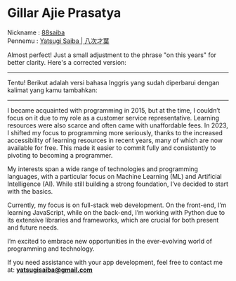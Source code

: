 # Gillar Ajie Prasatya

Nickname : <a href="https://x.com/88saiba">88saiba</a><br>
Pennemu : <a href="https://github.com/88saiba">Yatsugi Saiba | 八次才葉</a>

Almost perfect! Just a small adjustment to the phrase "on this years" for better clarity. Here's a corrected version:

---
Tentu! Berikut adalah versi bahasa Inggris yang sudah diperbarui dengan kalimat yang kamu tambahkan:

---

I became acquainted with programming in 2015, but at the time, I couldn’t focus on it due to my role as a customer service representative. Learning resources were also scarce and often came with unaffordable fees. In 2023, I shifted my focus to programming more seriously, thanks to the increased accessibility of learning resources in recent years, many of which are now available for free. This made it easier to commit fully and consistently to pivoting to becoming a programmer.

My interests span a wide range of technologies and programming languages, with a particular focus on Machine Learning (ML) and Artificial Intelligence (AI). While still building a strong foundation, I’ve decided to start with the basics.

Currently, my focus is on full-stack web development. On the front-end, I’m learning JavaScript, while on the back-end, I’m working with Python due to its extensive libraries and frameworks, which are crucial for both present and future needs.

I’m excited to embrace new opportunities in the ever-evolving world of programming and technology.

If you need assistance with your app development, feel free to contact me at: <a href="mailto:yatsugisaiba@gmail.com" style="color: #00BFFF; text-decoration: none;"><b>yatsugisaiba@gmail.com</b></a>
<br>
<br>
<br>
